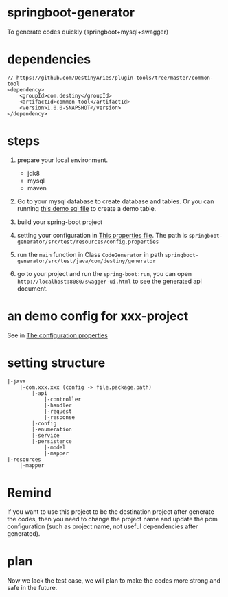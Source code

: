 # springboot-generator
To generate codes quickly (springboot+mysql+swagger)

# dependencies
```
// https://github.com/DestinyAries/plugin-tools/tree/master/common-tool
<dependency>
    <groupId>com.destiny</groupId>
    <artifactId>common-tool</artifactId>
    <version>1.0.0-SNAPSHOT</version>
</dependency>
```

# steps
1. prepare your local environment.
    * jdk8
    * mysql
    * maven
    
2. Go to your mysql database to create database and tables. Or you can running [this demo sql file](https://github.com/DestinyAries/springboot-generator/blob/master/db/init.sql) to create a demo table.
3. build your spring-boot project
4. setting your configuration in [This properties file](https://github.com/DestinyAries/springboot-generator/blob/master/src/test/resources/config.properties). The path is `springboot-generator/src/test/resources/config.properties`
5. run the `main` function in Class `CodeGenerator` in path `springboot-generator/src/test/java/com/destiny/generator`
6. go to your project and run the `spring-boot:run`, you can open `http://localhost:8080/swagger-ui.html` to see the generated api document.

# an demo config for xxx-project
See in [The configuration properties](https://github.com/DestinyAries/springboot-generator/blob/master/src/test/resources/config.properties)

# setting structure
```
|-java
    |-com.xxx.xxx (config -> file.package.path)
        |-api
            |-controller
            |-handler
            |-request
            |-response
        |-config
        |-enumeration
        |-service
        |-persistence
            |-model
            |-mapper
|-resources
    |-mapper
```

# Remind
If you want to use this project to be the destination project after generate the codes, then you need to change the project name and update the pom configuration (such as project name, not useful dependencies after generated). 

# plan
Now we lack the test case, we will plan to make the codes more strong and safe in the future.
